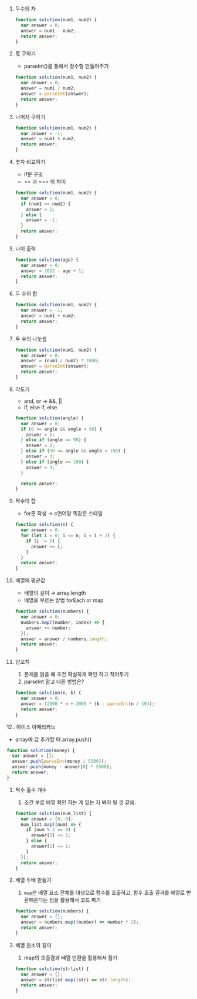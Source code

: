 1. 두수의 차

   ```jsx
   function solution(num1, num2) {
     var answer = 0;
     answer = num1 - num2;
     return answer;
   }
   ```

2. 몫 구하기

   - parseInt()를 통해서 정수형 만들어주기

   ```jsx
   function solution(num1, num2) {
     var answer = 0;
     answer = num1 / num2;
     answer = parseInt(answer);
     return answer;
   }
   ```

3. 나머지 구하기

   ```jsx
   function solution(num1, num2) {
     var answer = -1;
     answer = num1 % num2;
     return answer;
   }
   ```

4. 숫자 비교하기

   - if문 구조
   - == 과 === 의 차이

   ```jsx
   function solution(num1, num2) {
     var answer = 0;
     if (num1 == num2) {
       answer = 1;
     } else {
       answer = -1;
     }
     return answer;
   }
   ```

5. 나이 출력

   ```jsx
   function solution(age) {
     var answer = 0;
     answer = 2022 - age + 1;
     return answer;
   }
   ```

6. 두 수의 합

   ```jsx
   function solution(num1, num2) {
     var answer = -1;
     answer = num1 + num2;
     return answer;
   }
   ```

7. 두 수의 나눗셈

   ```jsx
   function solution(num1, num2) {
     var answer = 0;
     answer = (num1 / num2) * 1000;
     answer = parseInt(answer);
     return answer;
   }
   ```

8. 각도기

   - and, or → &&, ||
   - if, else if, else

   ```jsx
   function solution(angle) {
     var answer = 0;
     if (0 <= angle && angle < 90) {
       answer = 1;
     } else if (angle == 90) {
       answer = 2;
     } else if (90 <= angle && angle < 180) {
       answer = 3;
     } else if (angle == 180) {
       answer = 4;
     }

     return answer;
   }
   ```

9. 짝수의 합

   - for문 작성 → c언어랑 똑같은 스타일

   ```jsx
   function solution(n) {
     var answer = 0;
     for (let i = 0; i <= n; i = i + 2) {
       if (i != 0) {
         answer += i;
       }
     }
     return answer;
   }
   ```

10. 배열의 평균값

    - 배열의 길이 → array.length
    - 배열을 부르는 방법 forEach or map

    ```jsx
    function solution(numbers) {
      var answer = 0;
      numbers.map((number, index) => {
        answer += number;
      });
      answer = answer / numbers.length;
      return answer;
    }
    ```

11. 양꼬치

    1. 문제를 읽을 때 조건 확실하게 확인 하고 적어두기
    2. parseInt 말고 다른 방법은?

    ```jsx
    function solution(n, k) {
      var answer = 0;
      answer = 12000 * n + 2000 * (k - parseInt(n / 10));
      return answer;
    }
    ```

12 . 아이스 아메리카노

- array에 값 추가할 때 array.push()

```jsx
function solution(money) {
  var answer = [];
  answer.push(parseInt(money / 5500));
  answer.push(money - answer[0] * 5500);
  return answer;
}
```

1. 짝수 홀수 개수

   1. 조건 부로 배열 확인 하는 게 있는 지 봐야 될 것 같음.

   ```jsx
   function solution(num_list) {
     var answer = [0, 0];
     num_list.map((num) => {
       if (num % 2 == 0) {
         answer[0] += 1;
       } else {
         answer[1] += 1;
       }
     });
     return answer;
   }
   ```

2. 배열 두배 만들기

   1. `map`은 배열 요소 전체를 대상으로 함수를 호출하고, 함수 호출 결과를 배열로 반환해준다는 점을 활용해서 코드 짜기

   ```jsx
   function solution(numbers) {
     var answer = [];
     answer = numbers.map((number) => number * 2);
     return answer;
   }
   ```

3. 배열 원소의 길이

   1. map의 호출결과 배열 반환을 활용해서 풀기

   ```jsx
   function solution(strlist) {
     var answer = [];
     answer = strlist.map((str) => str.length);
     return answer;
   }
   ```
